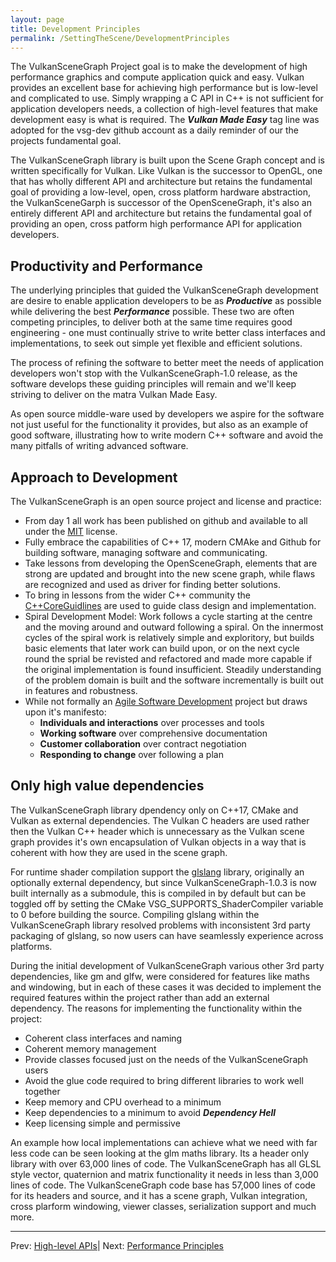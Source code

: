 ```yaml
---
layout: page
title: Development Principles
permalink: /SettingTheScene/DevelopmentPrinciples
---
```


The VulkanSceneGraph Project goal is to make the development of high performance graphics and compute application quick and easy.  Vulkan provides an excellent base for achieving high performance but is low-level and complicated to use. Simply wrapping a C API in C++ is not sufficient for application developers needs, a collection of high-level features that make development easy is what is required. The ***Vulkan Made Easy*** tag line was adopted for the vsg-dev github account as a daily reminder of our the projects fundamental goal.

The VulkanSceneGraph library is built upon the Scene Graph concept and is written specifically for Vulkan. Like Vulkan is the successor to OpenGL, one that has wholly different API and architecture but retains the fundamental goal of providing a low-level, open, cross platform hardware abstraction, the VulkanSceneGarph is successor of the OpenSceneGraph, it's also an entirely different API and architecture but retains the fundamental goal of providing an open, cross patform high performance API for application developers.

## Productivity and Performance

The underlying principles that guided the VulkanSceneGraph development are desire to enable application developers to be as ***Productive*** as possible while delivering the best ***Performance*** possible.  These two are often competing principles, to deliver both at the same time requires good engineering - one must continually strive to write better class interfaces and implementations, to seek out simple yet flexible and efficient solutions.

The process of refining the software to better meet the needs of application developers won't stop with the VulkanSceneGraph-1.0 release, as the software develops these guiding principles will remain and we'll keep striving to deliver on the matra Vulkan Made Easy.

As open source middle-ware used by developers we aspire for the software not just useful for the functionality it provides, but also as an example of good software, illustrating how to write modern C++ software and avoid the many pitfalls of writing advanced software.

## Approach to Development

The VulkanSceneGraph is an open source project and license and practice:
* From day 1 all work has been published on github and available to all under the [MIT](https://github.com/vsg-dev/VulkanSceneGraph/blob/master/LICENSE.md) license.
* Fully embrace the capabilities of C++ 17, modern CMAke and Github for building software, managing software and communicating.
* Take lessons from developing the OpenSceneGraph, elements that are strong are updated and brought into the new scene graph, while flaws are recognized and used as driver for finding better solutions.
* To bring in lessons from the wider C++ community the [C++CoreGuidlines](https://isocpp.github.io/CppCoreGuidelines/CppCoreGuidelines) are used to guide class design and implementation.
* Spiral Development Model:
Work follows a cycle starting at the centre and the moving around and outward following a spiral. On the innermost cycles of the spiral work is relatively simple and exploritory, but builds basic elements that later work can build upon, or on the next cycle round the sprial be revisted and refactored and made more capable if the original implementation is found insufficient. Steadily understanding of the problem domain is built and the software incrementally is built out in features and robustness.
* While not formally an [Agile Software Development](https://en.wikipedia.org/wiki/Agile_software_development) project but draws upon it's manifesto:
    * **Individuals and interactions** over processes and tools
    * **Working software** over comprehensive documentation
    * **Customer collaboration** over contract negotiation
    * **Responding to change** over following a plan

## Only high value dependencies

The VulkanSceneGraph library dpendency only on C++17, CMake and Vulkan as external dependencies. The Vulkan C headers are used rather then the Vulkan C++ header which is unnecessary as the Vulkan scene graph provides it's own encapsulation of Vulkan objects in a way that is coherent with how they are used in the scene graph.

For runtime shader compilation support the [glslang](https://github.com/KhronosGroup/glslang) library, originally an optionally external dependency, but since VulkanSceneGraph-1.0.3 is now built internally as a submodule, this is compiled in by default but can be toggled off by setting the CMake VSG_SUPPORTS_ShaderCompiler variable to 0 before building the source. Compiling glslang within the VulkanSceneGraph library resolved problems with inconsistent 3rd party packaging of glslang, so now users can have seamlessly experience across platforms.

During the initial development of VulkanSceneGraph various other 3rd party dependencies, like gm and glfw, were considered for features like maths and windowing, but in each of these cases it was decided to implement the required features within the project rather than add an external dependency.  The reasons for implementing the functionality within the project:

* Coherent class interfaces and naming
* Coherent memory management
* Provide classes focused just on the needs of the VulkanSceneGraph users
* Avoid the glue code required to bring different libraries to work well together
* Keep memory and CPU overhead to a minimum
* Keep dependencies to a minimum to avoid ***Dependency Hell***
* Keep licensing simple and permissive

An example how local implementations can achieve what we need with far less code can be seen looking at the glm maths library. Its a header only library with over 63,000 lines of code.  The VulkanSceneGraph has all GLSL style vector, quaternion and matrix functionality it needs in less than 3,000 lines of code. The VulkanSceneGraph code base has 57,000 lines of code for its headers and source, and it has a scene graph, Vulkan integration, cross plarform windowing, viewer classes, serialization support and much more.

---

Prev: [High-level APIs](HighLevelAPIs.md)| Next: [Performance Principles](PerformancePrinciples.md)

